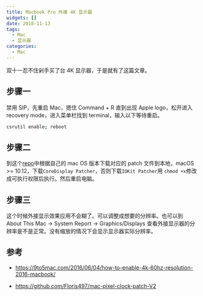 ```yaml
---
title: Macbook Pro 外接 4K 显示器
widgets: []
date: 2018-11-13
tags:
  - Mac
  - 显示器
categories:
  - Mac
---
```


双十一忍不住剁手买了台 4K 显示器，于是就有了这篇文章。

## 步骤一

禁用 SIP，先重启 Mac，摁住 Command + R 直到出现 Apple logo，松开进入 recovery mode，进入菜单栏找到 terminal，输入以下等待重启。

```bash
csrutil enable; reboot
```

## 步骤二

到这个[repo][1]中根据自己的 mac OS 版本下载对应的 patch 文件到本地，macOS \>= 10.12，下载`CoreDisplay Patcher`，否则下载`IOKit Patcher`用 `chmod +x`修改成可执行权限后执行。然后重启电脑。

<!-- more -->

## 步骤三

这个时候外接显示效果应用不会糊了。可以调整成想要的分辨率。也可以到 About This Mac → System Report → Graphics/Displays 查看外接显示器的分辨率是不是正常。没有缩放的情况下会显示显示器实际分辨率。

## 参考

- https://9to5mac.com/2016/06/04/how-to-enable-4k-60hz-resolution-2016-macbook/

- https://github.com/Floris497/mac-pixel-clock-patch-V2

[1]: https://github.com/Floris497/mac-pixel-clock-patch-V2 "repo"
